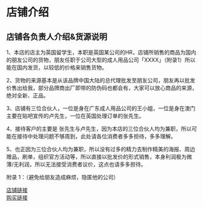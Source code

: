 店铺介绍
=

店铺各负责人介绍&货源说明
-
1、本店的店主为英国留学生，本职是英国某公司的HR，店铺所销售的商品为国内的朋友公司的货物，朋友任职于公司大型的成人用品公司「XXXX」（附录1）所以能在国内发货，以较低的价格来销售货物。

2、货物的来源基本是从该品牌中国大陆的总代理批发至朋友公司，朋友再以批发价售出给我，部分品牌商出厂即带的防伪码也都会有，大家可以放心商品的来源，绝对全新、正品。

3、店铺有三位合伙人，一位是身在广东成人用品公司的王小姐，一位是身在澳门主要在贴吧宣传的卢先生，一位在英国处理订单的张先生。

4、接待客户的主要是 张先生与卢先生，因为本店的三位合伙人均为兼职，所以可能在接待中处理问题不够周到，此处请各位消费者多多担待，多多理解。

5、也正因为三位合伙人均为兼职，所以没有过多的精力去制作精美的海报、周边赠品，刷单，组织官方活动等，所以直接以批发价的形式销售，本身利润极为微薄/无利润，所以无法接受消费者议价，这点也请多多担待。

附录
1：（避免给朋友造成麻烦，隐匿他的公司）



























[店铺链接](https://shop124652346.taobao.com)  
[购买链接](https://item.taobao.com/item.htm?spm=id=584929599371)  
